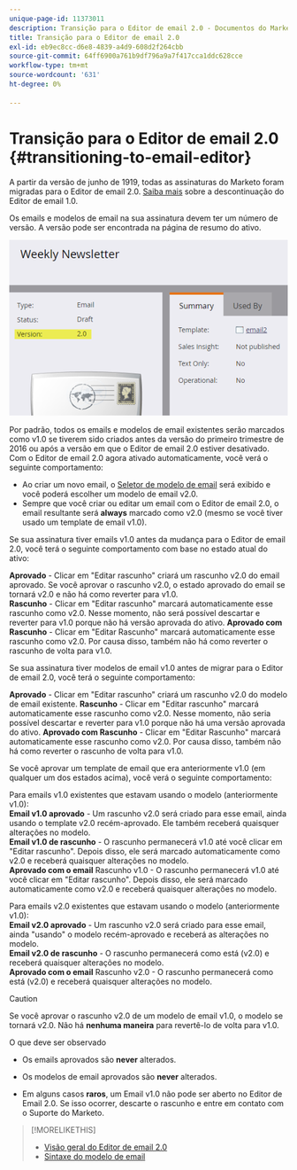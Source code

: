 ```yaml
---
unique-page-id: 11373011
description: Transição para o Editor de email 2.0 - Documentos do Marketo - Documentação do produto
title: Transição para o Editor de email 2.0
exl-id: eb9ec8cc-d6e8-4839-a4d9-608d2f264cbb
source-git-commit: 64ff6900a761b9df796a9a7f417cca1ddc628cce
workflow-type: tm+mt
source-wordcount: '631'
ht-degree: 0%

---
```


# Transição para o Editor de email 2.0 {#transitioning-to-email-editor}

A partir da versão de junho de 1919, todas as assinaturas do Marketo foram migradas para o Editor de email 2.0. [Saiba mais](https://nation.marketo.com/docs/DOC-7038) sobre a descontinuação do Editor de email 1.0.

Os emails e modelos de email na sua assinatura devem ter um número de versão. A versão pode ser encontrada na página de resumo do ativo.

![](assets/five-5.png)

Por padrão, todos os emails e modelos de email existentes serão marcados como v1.0 se tiverem sido criados antes da versão do primeiro trimestre de 2016 ou após a versão em que o Editor de email 2.0 estiver desativado. Com o Editor de email 2.0 agora ativado automaticamente, você verá o seguinte comportamento:

* Ao criar um novo email, o [Seletor de modelo de email](email-template-picker-overview.md) será exibido e você poderá escolher um modelo de email v2.0.
* Sempre que você criar ou editar um email com o Editor de email 2.0, o email resultante será **always** marcado como v2.0 (mesmo se você tiver usado um template de email v1.0).

Se sua assinatura tiver emails v1.0 antes da mudança para o Editor de email 2.0, você terá o seguinte comportamento com base no estado atual do ativo:

**Aprovado**  - Clicar em &quot;Editar rascunho&quot; criará um rascunho v2.0 do email aprovado. Se você aprovar o rascunho v2.0, o estado aprovado do email se tornará v2.0 e não há como reverter para v1.0.\
**Rascunho**  - Clicar em &quot;Editar rascunho&quot; marcará automaticamente esse rascunho como v2.0. Nesse momento, não será possível descartar e reverter para v1.0 porque não há versão aprovada do ativo.
**Aprovado com Rascunho**  - Clicar em &quot;Editar Rascunho&quot; marcará automaticamente esse rascunho como v2.0. Por causa disso, também não há como reverter o rascunho de volta para v1.0.

Se sua assinatura tiver modelos de email v1.0 antes de migrar para o Editor de email 2.0, você terá o seguinte comportamento:

**Aprovado**  - Clicar em &quot;Editar rascunho&quot; criará um rascunho v2.0 do modelo de email existente.
**Rascunho**  - Clicar em &quot;Editar rascunho&quot; marcará automaticamente esse rascunho como v2.0. Nesse momento, não seria possível descartar e reverter para v1.0 porque não há uma versão aprovada do ativo.
**Aprovado com Rascunho**  - Clicar em &quot;Editar Rascunho&quot; marcará automaticamente esse rascunho como v2.0. Por causa disso, também não há como reverter o rascunho de volta para v1.0.

Se você aprovar um template de email que era anteriormente v1.0 (em qualquer um dos estados acima), você verá o seguinte comportamento:

Para emails v1.0 existentes que estavam usando o modelo (anteriormente v1.0):\
**Email v1.0 aprovado**  - Um rascunho v2.0 será criado para esse email, ainda usando o template v2.0 recém-aprovado. Ele também receberá quaisquer alterações no modelo.\
**Email v1.0 de rascunho**  - O rascunho permanecerá v1.0 até você clicar em &quot;Editar rascunho&quot;. Depois disso, ele será marcado automaticamente como v2.0 e receberá quaisquer alterações no modelo.\
**Aprovado com o email**  Rascunho v1.0 - O rascunho permanecerá v1.0 até você clicar em &quot;Editar rascunho&quot;. Depois disso, ele será marcado automaticamente como v2.0 e receberá quaisquer alterações no modelo.

Para emails v2.0 existentes que estavam usando o modelo (anteriormente v1.0):\
**Email v2.0 aprovado**  - Um rascunho v2.0 será criado para esse email, ainda &quot;usando&quot; o modelo recém-aprovado e receberá as alterações no modelo.\
**Email v2.0 de rascunho**  - O rascunho permanecerá como está (v2.0) e receberá quaisquer alterações no modelo.\
**Aprovado com o email**  Rascunho v2.0 - O rascunho permanecerá como está (v2.0) e receberá quaisquer alterações no modelo.

>[!CAUTION]
>
>Se você aprovar o rascunho v2.0 de um modelo de email v1.0, o modelo se tornará v2.0. Não há **nenhuma maneira** para revertê-lo de volta para v1.0.

O que deve ser observado

* Os emails aprovados são **never** alterados.

* Os modelos de email aprovados são **never** alterados.

* Em alguns casos **raros**, um Email v1.0 não pode ser aberto no Editor de Email 2.0. Se isso ocorrer, descarte o rascunho e entre em contato com o Suporte do Marketo.

>[!MORELIKETHIS]
>
>* [Visão geral do Editor de email 2.0](/help/marketo/product-docs/email-marketing/general/email-editor-2/email-editor-v2-0-overview.md)
>* [Sintaxe do modelo de email](/help/marketo/product-docs/email-marketing/general/email-editor-2/email-template-syntax.md)

